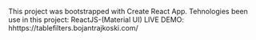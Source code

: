 This project was bootstrapped with Create React App. Tehnologies been use in this project: ReactJS-(Material UI) LIVE DEMO: hhttps://tablefilters.bojantrajkoski.com/
